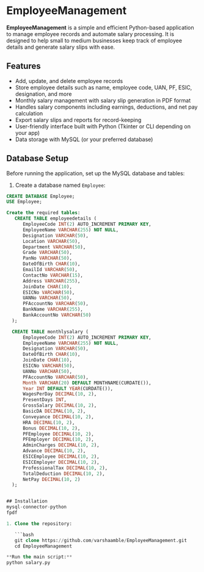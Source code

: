 # EmployeeManagement

**EmployeeManagement** is a simple and efficient Python-based application to manage employee records and automate salary processing. It is designed to help small to medium businesses keep track of employee details and generate salary slips with ease.

## Features

- Add, update, and delete employee records  
- Store employee details such as name, employee code, UAN, PF, ESIC, designation, and more  
- Monthly salary management with salary slip generation in PDF format  
- Handles salary components including earnings, deductions, and net pay calculation  
- Export salary slips and reports for record-keeping  
- User-friendly interface built with Python (Tkinter or CLI depending on your app)  
- Data storage with MySQL (or your preferred database)

## Database Setup

Before running the application, set up the MySQL database and tables:

1. Create a database named `Employee`:

```sql
CREATE DATABASE Employee;
USE Employee;

Create the required tables:
   CREATE TABLE employeedetails (
      EmployeeCode INT(2) AUTO_INCREMENT PRIMARY KEY,
      EmployeeName VARCHAR(255) NOT NULL,
      Designation VARCHAR(50),
      Location VARCHAR(50),
      Department VARCHAR(50),
      Grade VARCHAR(50),
      PanNo VARCHAR(50),
      DateOfBirth CHAR(10),
      EmailId VARCHAR(50),
      ContactNo VARCHAR(15),
      Address VARCHAR(255),
      JoinDate CHAR(10),
      ESICNo VARCHAR(50),    
      UANNo VARCHAR(50),
      PFAccountNo VARCHAR(50),
      BankName VARCHAR(255),
      BankAccountNo VARCHAR(50)  
  );

  CREATE TABLE monthlysalary (
      EmployeeCode INT(2) AUTO_INCREMENT PRIMARY KEY,
      EmployeeName VARCHAR(255) NOT NULL,
      Designation VARCHAR(50),
      DateOfBirth CHAR(10),
      JoinDate CHAR(10),
      ESICNo VARCHAR(50),    
      UANNo VARCHAR(50),
      PFAccountNo VARCHAR(50),
      Month VARCHAR(20) DEFAULT MONTHNAME(CURDATE()), 
      Year INT DEFAULT YEAR(CURDATE()),              
      WagesPerDay DECIMAL(10, 2),
      PresentDays INT,
      GrossSalary DECIMAL(10, 2),
      BasicDA DECIMAL(10, 2),
      Conveyance DECIMAL(10, 2),
      HRA DECIMAL(10, 2),
      Bonus DECIMAL(10, 2),
      PFEmployee DECIMAL(10, 2),
      PFEmployer DECIMAL(10, 2),
      AdminCharges DECIMAL(10, 2),
      Advance DECIMAL(10, 2),
      ESICEmployee DECIMAL(10, 2),
      ESICEmployer DECIMAL(10, 2),
      ProfessionalTax DECIMAL(10, 2),
      TotalDeduction DECIMAL(10, 2),
      NetPay DECIMAL(10, 2)
  );


## Installation
mysql-connector-python
fpdf

1. Clone the repository:

   ```bash
   git clone https://github.com/varshaamble/EmployeeManagement.git
   cd EmployeeManagement

**Run the main script:**
python salary.py


